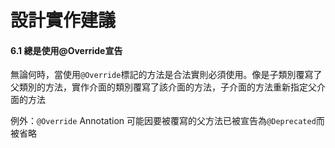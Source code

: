 # 設計實作建議

#### **6.1 總是使用@Override宣告**

無論何時，當使用```@Override```標記的方法是合法實則必須使用。像是子類別覆寫了父類別的方法，實作介面的類別覆寫了該介面的方法，子介面的方法重新指定父介面的方法

例外：```@Override``` Annotation 可能因要被覆寫的父方法已被宣告為```@Deprecated```而被省略